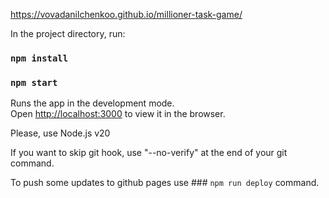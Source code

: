 <a href="https://vovadanilchenkoo.github.io/millioner-task-game/" target="_blank">https://vovadanilchenkoo.github.io/millioner-task-game/</a>

In the project directory, run:

### `npm install`
### `npm start`

Runs the app in the development mode.\
Open [http://localhost:3000](http://localhost:3000) to view it in the browser.

Please, use Node.js v20

If you want to skip git hook, use "--no-verify" at the end of your git command.

To push some updates to github pages use ### `npm run deploy` command.